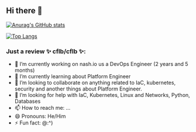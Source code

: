 ## Hi there 👋

[![Anurag's GitHub stats](https://github-readme-stats.vercel.app/api?username=cflb&show_icons=true)](https://github.com/anuraghazra/github-readme-stats)

[![Top Langs](https://github-readme-stats.vercel.app/api/top-langs/?username=cflb&&layout=compact)](https://github.com/cflb/github-readme-stats)


### Just a review ✨ **cflb/cflb** ✨:
 
- 🔭 I’m currently working on nash.io us a DevOps Engineer (2 years and 5 months)
- 🌱 I’m currently learning about Platform Engineer
- 👯 I’m looking to collaborate on anything related to IaC, kubernetes, security and another things about Platform Engineer.
- 🤔 I’m looking for help with IaC, Kubernetes, Linux and Networks, Python, Databases
- 📫 How to reach me: ...
- 😄 Pronouns: He/Him
- ⚡ Fun fact: @:^)


